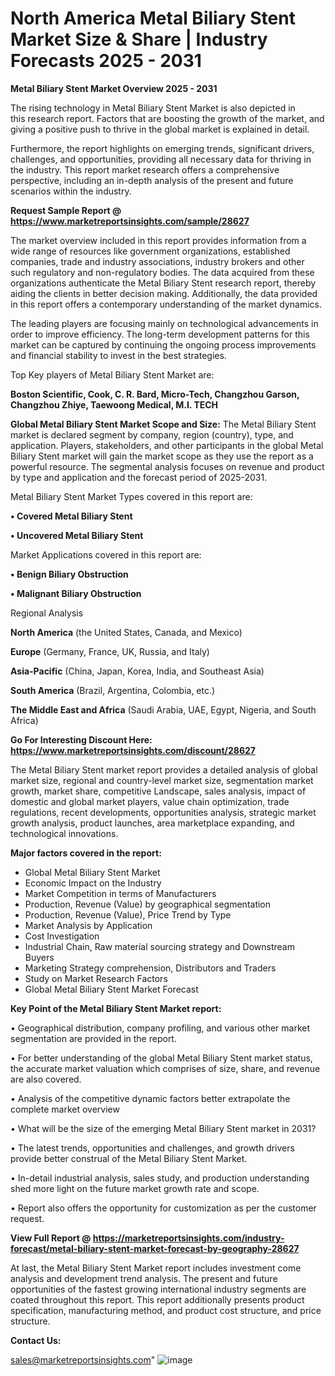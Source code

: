 # North America Metal Biliary Stent Market Size & Share | Industry Forecasts 2025 - 2031

<Strong> Metal Biliary Stent Market Overview 2025 - 2031</strong>

The rising technology in Metal Biliary Stent Market is also depicted in this research report. Factors that are boosting the growth of the market, and giving a positive push to thrive in the global market is explained in detail.

Furthermore, the report highlights on emerging trends, significant drivers, challenges, and opportunities, providing all necessary data for thriving in the industry. This report market research offers a comprehensive perspective, including an in-depth analysis of the present and future scenarios within the industry.

<strong>Request Sample Report @ <a href=https://www.marketreportsinsights.com/sample/28627>https://www.marketreportsinsights.com/sample/28627</a></strong>

The market overview included in this report provides information from a wide range of resources like government organizations, established companies, trade and industry associations, industry brokers and other such regulatory and non-regulatory bodies. The data acquired from these organizations authenticate the Metal Biliary Stent research report, thereby aiding the clients in better decision making. Additionally, the data provided in this report offers a contemporary understanding of the market dynamics.

The leading players are focusing mainly on technological advancements in order to improve efficiency. The long-term development patterns for this market can be captured by continuing the ongoing process improvements and financial stability to invest in the best strategies.

Top Key players of Metal Biliary Stent Market are:

<strong>Boston Scientific, Cook, C. R. Bard, Micro-Tech, Changzhou Garson, Changzhou Zhiye, Taewoong Medical, M.I. TECH</strong>

<strong><b>Global Metal Biliary Stent Market Scope and Size:</b></strong>
The Metal Biliary Stent market is declared segment by company, region (country), type, and application. Players, stakeholders, and other participants in the global Metal Biliary Stent market will gain the market scope as they use the report as a powerful resource. The segmental analysis focuses on revenue and product by type and application and the forecast period of 2025-2031.

Metal Biliary Stent Market Types covered in this report are:

<strong>• Covered Metal Biliary Stent

• Uncovered Metal Biliary Stent</strong>

Market Applications covered in this report are:

<strong>• Benign Biliary Obstruction

• Malignant Biliary Obstruction</strong> 

Regional Analysis

<strong>North America</strong> (the United States, Canada, and Mexico)

<strong>Europe</strong> (Germany, France, UK, Russia, and Italy)

<strong>Asia-Pacific</strong> (China, Japan, Korea, India, and Southeast Asia)

<strong>South America</strong> (Brazil, Argentina, Colombia, etc.)

<strong>The Middle East and Africa</strong> (Saudi Arabia, UAE, Egypt, Nigeria, and South Africa)

<strong>Go For Interesting Discount Here: <a href=https://www.marketreportsinsights.com/discount/28627>https://www.marketreportsinsights.com/discount/28627</a></strong>

The Metal Biliary Stent market report provides a detailed analysis of global market size, regional and country-level market size, segmentation market growth, market share, competitive Landscape, sales analysis, impact of domestic and global market players, value chain optimization, trade regulations, recent developments, opportunities analysis, strategic market growth analysis, product launches, area marketplace expanding, and technological innovations.

<strong><b>Major factors covered in the report:</b></strong>
<ul>
  <li>Global Metal Biliary Stent Market </li>
  <li>Economic Impact on the Industry</li>
  <li>Market Competition in terms of Manufacturers</li>
  <li>Production, Revenue (Value) by geographical segmentation</li>
  <li>Production, Revenue (Value), Price Trend by Type</li>
  <li>Market Analysis by Application</li>
  <li>Cost Investigation</li>
  <li>Industrial Chain, Raw material sourcing strategy and Downstream Buyers</li>
  <li>Marketing Strategy comprehension, Distributors and Traders</li>
  <li>Study on Market Research Factors</li>
  <li>Global Metal Biliary Stent Market Forecast</li>
</ul>

<strong><b>Key Point of the Metal Biliary Stent Market report:</b></strong>

• Geographical distribution, company profiling, and various other market segmentation are provided in the report.

• For better understanding of the global Metal Biliary Stent market status, the accurate market valuation which comprises of size, share, and revenue are also covered.

• Analysis of the competitive dynamic factors better extrapolate the complete market overview

• What will be the size of the emerging Metal Biliary Stent market in 2031?

• The latest trends, opportunities and challenges, and growth drivers provide better construal of the Metal Biliary Stent Market.

• In-detail industrial analysis, sales study, and production understanding shed more light on the future market growth rate and scope.

• Report also offers the opportunity for customization as per the customer request.

<strong><b>View Full Report @ <a href=https://marketreportsinsights.com/industry-forecast/metal-biliary-stent-market-forecast-by-geography-28627>https://marketreportsinsights.com/industry-forecast/metal-biliary-stent-market-forecast-by-geography-28627</a></b></strong>


At last, the Metal Biliary Stent Market report includes investment come analysis and development trend analysis. The present and future opportunities of the fastest growing international industry segments are coated throughout this report. This report additionally presents product specification, manufacturing method, and product cost structure, and price structure.

<strong>Contact Us:</strong>

sales@marketreportsinsights.com"
![image](https://github.com/user-attachments/assets/70d14053-01ef-48b1-acec-010bc5cfb493)
